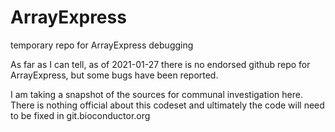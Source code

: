 # ArrayExpress
temporary repo for ArrayExpress debugging

As far as I can tell, as of 2021-01-27 there is no endorsed github repo for ArrayExpress, but
some bugs have been reported.

I am taking a snapshot of the sources for communal investigation here.  There is nothing
official about this codeset and ultimately the code will need to be fixed in git.bioconductor.org
